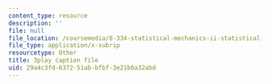 ```yaml
---
content_type: resource
description: ''
file: null
file_location: /coursemedia/8-334-statistical-mechanics-ii-statistical-physics-of-fields-spring-2014/29a4c3fd637251abbfbf3e21b6a32abd_h_YZxQJpPv0.vtt
file_type: application/x-subrip
resourcetype: Other
title: 3play caption file
uid: 29a4c3fd-6372-51ab-bfbf-3e21b6a32abd
---
```

